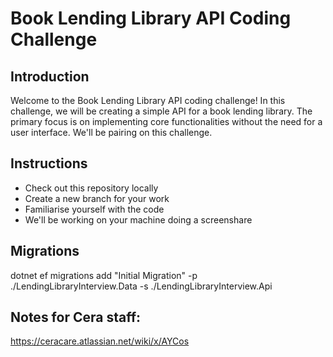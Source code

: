 # Book Lending Library API Coding Challenge

## Introduction

Welcome to the Book Lending Library API coding challenge! In this challenge, we will be creating a simple API for a book lending library. The primary focus is on implementing core functionalities without the need for a user interface.  We'll be pairing on this challenge.

## Instructions
 - Check out this repository locally
 - Create a new branch for your work
 - Familiarise yourself with the code
 - We'll be working on your machine doing a screenshare

## Migrations
dotnet ef migrations add "Initial Migration" -p ./LendingLibraryInterview.Data -s ./LendingLibraryInterview.Api

## Notes for Cera staff:
https://ceracare.atlassian.net/wiki/x/AYCos

